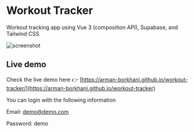 # Workout Tracker

Workout tracking app using Vue 3 (composition API), Supabase, and Tailwind CSS

![screenshot](https://github.com/user-attachments/assets/939b7e76-f708-4658-bbcb-510326379791)

## Live demo
Check the live demo here 👉  [https://arman-borkhani.github.io/workout-tracker/](https://arman-borkhani.github.io/workout-tracker)

You can login with the following information

Email: demo@demo.com

Password: demo
